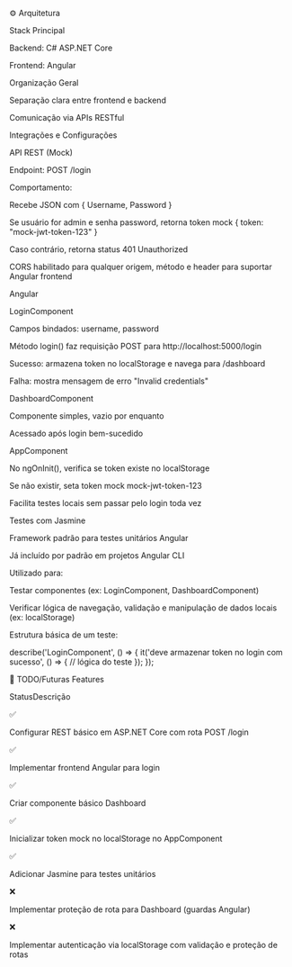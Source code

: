⚙️ Arquitetura

Stack Principal

Backend: C# ASP.NET Core

Frontend: Angular

Organização Geral

Separação clara entre frontend e backend

Comunicação via APIs RESTful

Integrações e Configurações

API REST (Mock)

Endpoint: POST /login

Comportamento:

Recebe JSON com { Username, Password }

Se usuário for admin e senha password, retorna token mock { token: "mock-jwt-token-123" }

Caso contrário, retorna status 401 Unauthorized

CORS habilitado para qualquer origem, método e header para suportar Angular frontend

Angular

LoginComponent

Campos bindados: username, password

Método login() faz requisição POST para http://localhost:5000/login

Sucesso: armazena token no localStorage e navega para /dashboard

Falha: mostra mensagem de erro "Invalid credentials"

DashboardComponent

Componente simples, vazio por enquanto

Acessado após login bem-sucedido

AppComponent

No ngOnInit(), verifica se token existe no localStorage

Se não existir, seta token mock mock-jwt-token-123

Facilita testes locais sem passar pelo login toda vez

Testes com Jasmine

Framework padrão para testes unitários Angular

Já incluído por padrão em projetos Angular CLI

Utilizado para:

Testar componentes (ex: LoginComponent, DashboardComponent)

Verificar lógica de navegação, validação e manipulação de dados locais (ex: localStorage)

Estrutura básica de um teste:

describe('LoginComponent', () => {
  it('deve armazenar token no login com sucesso', () => {
    // lógica do teste
  });
});

🚧 TODO/Futuras Features

StatusDescrição



✅

Configurar REST básico em ASP.NET Core com rota POST /login

✅

Implementar frontend Angular para login

✅

Criar componente básico Dashboard

✅

Inicializar token mock no localStorage no AppComponent

✅

Adicionar Jasmine para testes unitários

❌

Implementar proteção de rota para Dashboard (guardas Angular)

❌

Implementar autenticação via localStorage com validação e proteção de rotas
